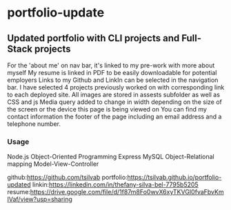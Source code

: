 # portfolio-update
## Updated portfolio with CLI projects and Full-Stack projects

For the 'about me' on nav bar, it's linked to my pre-work with more about myself
My resume is linked in PDF to be easily downloadable for potential employers
Links to my Github and LinkIn can be selected in the navigation bar.
I have selected 4 projects previously worked on with corresponding link to each deployed site.
All images are stored in assests subfolder as well as CSS and js
Media query added to change in width depending on the size of the screen or the device this page is being viewed on
You can find my contact information the footer of the page including an email address and a telephone number.

### Usage

Node.js
Object-Oriented Programming
Express
MySQL
Object-Relational mapping
Model-View-Controller

github:https://github.com/tsilvab
portfolio:https://tsilvab.github.io/portfolio-updated
linkin:https://linkedin.com/in/thefany-silva-bel-7795b5205
resume:https://drive.google.com/file/d/1f87m8Fo0wvX6xyTKVGI0fvaFbvKmIVaf/view?usp=sharing
